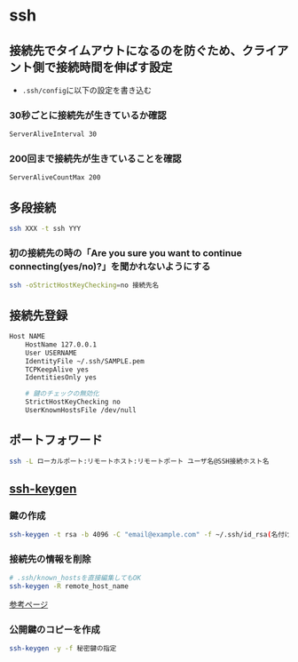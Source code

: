 # ssh

## 接続先でタイムアウトになるのを防ぐため、クライアント側で接続時間を伸ばす設定

* `.ssh/config`に以下の設定を書き込む

### 30秒ごとに接続先が生きているか確認

```sh
ServerAliveInterval 30
```

### 200回まで接続先が生きていることを確認

```sh
ServerAliveCountMax 200
```

## 多段接続

```sh
ssh XXX -t ssh YYY
```

### 初の接続先の時の「Are you sure you want to continue connecting(yes/no)?」を聞かれないようにする

```sh
ssh -oStrictHostKeyChecking=no 接続先名
```

## 接続先登録

```sh
Host NAME
    HostName 127.0.0.1
    User USERNAME
    IdentityFile ~/.ssh/SAMPLE.pem
    TCPKeepAlive yes
    IdentitiesOnly yes

    # 鍵のチェックの無効化
    StrictHostKeyChecking no
    UserKnownHostsFile /dev/null
```

## ポートフォワード

```sh
ssh -L ローカルポート:リモートホスト:リモートポート ユーザ名@SSH接続ホスト名
```

## [ssh-keygen](https://www.attachmate.com/ja-jp/documentation/reflection-desktop-v16/rdesktop-guide/data/ssh-keygen_command_rf.htm)

### 鍵の作成

```sh
ssh-keygen -t rsa -b 4096 -C "email@example.com" -f ~/.ssh/id_rsa(名付けたい鍵名)
```

### 接続先の情報を削除

```sh
# .ssh/known_hostsを直接編集してもOK
ssh-keygen -R remote_host_name
```

[参考ページ](https://note.crohaco.net/2017/ssh-tunnel/)

### 公開鍵のコピーを作成

```sh
ssh-keygen -y -f 秘密鍵の指定
```
